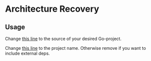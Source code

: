 # Architecture Recovery

## Usage

Change [this line](https://github.com/svopper/arch_reconst/blob/0be617f4d80629575342aea271240ba370dcb964/main.py#L16) to the source of your desired Go-project.

Change [this line](https://github.com/svopper/arch_reconst/blob/0be617f4d80629575342aea271240ba370dcb964/main.py#L56) to the project name. Otherwise remove if you want to include external deps.